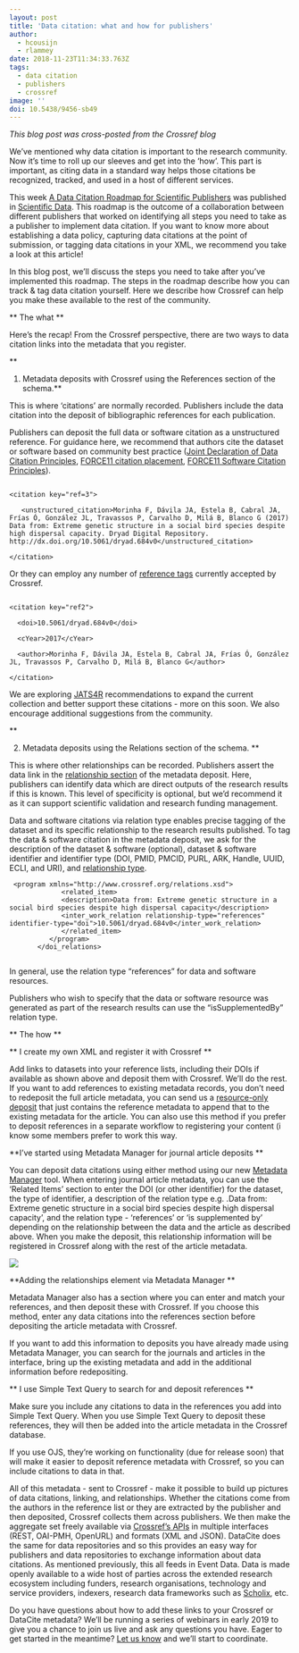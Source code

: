 ```yaml
---
layout: post
title: 'Data citation: what and how for publishers'
author:
  - hcousijn
  - rlammey
date: 2018-11-23T11:34:33.763Z
tags:
  - data citation
  - publishers
  - crossref
image: ''
doi: 10.5438/9456-sb49
---
```

_This blog post was cross-posted from the Crossref blog_

We’ve mentioned why data citation is important to the research community. Now it’s time to roll up our sleeves and get into the ‘how’. This part is important, as citing data in a standard way helps those citations be recognized, tracked, and used in a host of different services. 

This week [A Data Citation Roadmap for Scientific Publishers](https://doi.org/10.1038/sdata.2018.259) was published in [Scientific Data](http://www.nature.com/scientificdata). This roadmap is the outcome of a collaboration between different publishers that worked on identifying all steps you need to take as a publisher to implement data citation. If you want to know more about establishing a data policy, capturing data citations at the point of submission, or tagging data citations in your XML, we recommend you take a look at this article! 

In this blog post, we’ll discuss the steps you need to take after you’ve implemented this roadmap. The steps in the roadmap describe how you can track & tag data citation yourself. Here we describe how Crossref can help you make these available to the rest of the community. 

**
The what
**

Here’s the recap! From the Crossref perspective, there are two ways to data citation links into the metadata that you register. 

\*\*

1. Metadata deposits with Crossref using the References section of the schema.\*\* 

This is where ‘citations’ are normally recorded. Publishers include the data citation into the deposit of bibliographic references for each publication. 

Publishers can deposit the full data or software citation as a unstructured reference. For guidance here, we recommend that authors cite the dataset or software based on community best practice ([Joint Declaration of Data Citation Principles](https://www.force11.org/group/joint-declaration-data-citation-principles-final), [FORCE11 citation placement](https://www.force11.org/node/4771), [FORCE11 Software Citation Principles](https://www.force11.org/software-citation-principles)).

```

<citation key="ref=3">

   <unstructured_citation>Morinha F, Dávila JA, Estela B, Cabral JA, Frías Ó, González JL, Travassos P, Carvalho D, Milá B, Blanco G (2017) Data from: Extreme genetic structure in a social bird species despite high dispersal capacity. Dryad Digital Repository. http://dx.doi.org/10.5061/dryad.684v0</unstructured_citation>

</citation>

```

Or they can employ any number of [reference tags](https://support.crossref.org/hc/en-us/articles/215578403-Adding-references-to-your-metadata-record) currently accepted by Crossref.

```

<citation key="ref2">

  <doi>10.5061/dryad.684v0</doi>

  <cYear>2017</cYear>

  <author>Morinha F, Dávila JA, Estela B, Cabral JA, Frías Ó, González JL, Travassos P, Carvalho D, Milá B, Blanco G</author>

</citation>

```

We are exploring [JATS4R](http://jats4r.org/data-citations) recommendations to expand the current collection and better support these citations - more on this soon. We also encourage additional suggestions from the community.

\*\*

2. Metadata deposits using the Relations section of the schema. \*\*

This is where other relationships can be recorded. Publishers assert the data link in the [relationship section](https://support.crossref.org/hc/en-us/articles/214357426-Relationships-between-DOIs-and-other-objects) of the metadata deposit. Here, publishers can identify data which are direct outputs of the research results if this is known. This level of specificity is optional, but we’d recommend it as it can support scientific validation and research funding management.

Data and software citations via relation type enables precise tagging of the dataset and its specific relationship to the research results published. To tag the data & software citation in the metadata deposit, we ask for the description of the dataset & software (optional), dataset & software identifier and identifier type (DOI, PMID, PMCID, PURL, ARK, Handle, UUID, ECLI, and URI), and [relationship type](http://data.crossref.org/reports/help/schema_doc/4.3.5/NO_NAMESPACE.html#inter_work_relation_relationship-type). 

```
 <program xmlns="http://www.crossref.org/relations.xsd">
             <related_item>
             <description>Data from: Extreme genetic structure in a social bird species despite high dispersal capacity</description>
             <inter_work_relation relationship-type="references" identifier-type="doi">10.5061/dryad.684v0</inter_work_relation>
             </related_item>
          </program>
       </doi_relations> 


```

In general, use the relation type “references” for data and software resources. 

Publishers who wish to specify that the data or software resource was generated as part of the research results can use the “isSupplementedBy” relation type. 

**
The how 
**

**
I create my own XML and register it with Crossref
**

Add links to datasets into your reference lists, including their DOIs if available as shown above and deposit them with Crossref. We’ll do the rest. If you want to add references to existing metadata records, you don’t need to redeposit the full article metadata, you can send us a [resource-only deposit](https://support.crossref.org/hc/en-us/articles/215578403) that just contains the reference metadata to append that to the existing metadata for the article. You can also use this method if you prefer to deposit references in a separate workflow to registering your content (i know some members prefer to work this way. 

**I’ve started using Metadata Manager for journal article deposits
**

You can deposit data citations using either method using our new [Metadata Manager](https://www.crossref.org/help/metadata-manager/) tool. When entering journal article metadata, you can use the ‘Related Items’ section to enter the DOI (or other identifier) for the dataset, the type of identifier, a description of the relation type e.g. .Data from: Extreme genetic structure in a social bird species despite high dispersal capacity’, and the relation type - ‘references’ or ‘is supplemented by’ depending on the relationship between the data and the article as described above. When you make the deposit, this relationship information will be registered in Crossref along with the rest of the article metadata. 

![](/images/uploads/metadatamanager.png)

**Adding the relationships element via Metadata Manager 
**

Metadata Manager also has a section where you can enter and match your references, and then deposit these with Crossref. If you choose this method, enter any data citations into the references section before depositing the article metadata with Crossref. 

If you want to add this information to deposits you have already made using Metadata Manager, you can search for the journals and articles in the interface, bring up the existing metadata and add in the additional information before redepositing. 

**
I use Simple Text Query to search for and deposit references
**

Make sure you include any citations to data in the references you add into Simple Text Query. When you use Simple Text Query to deposit these references, they will then be added into the article metadata in the Crossref database. 

If you use OJS, they’re working on functionality (due for release soon) that will make it easier to deposit reference metadata with Crossref, so you can include citations to data in that. 

All of this metadata - sent to Crossref - make it possible to build up pictures of data citations, linking, and relationships. Whether the citations come from the authors in the reference list or they are extracted by the publisher and then deposited, Crossref collects them across publishers. We then make the aggregate set freely available via [Crossref’s APIs](http://help.crossref.org/crossref-apis) in multiple interfaces (REST, OAI-­PMH, OpenURL) and formats (XML and JSON). DataCite does the same for data repositories and so this provides an easy way for publishers and data repositories to exchange information about data citations. As mentioned previously, this all feeds in Event Data. Data is made openly available to a wide host of parties across the extended research ecosystem including funders, research organisations, technology and service providers, indexers, research data frameworks such as [Scholix](http://www.scholix.org), etc. 

Do you have questions about how to add these links to your Crossref or DataCite metadata? We’ll be running a series of webinars in early 2019 to give you a chance to join us live and ask any questions you have. Eager to get started in the meantime? [Let us know](mailto:support@crossref.org) and we’ll start to coordinate.
